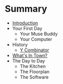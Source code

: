 # Summary

* [Introduction](README.md)
* Your First Day
   * Your Muse Buddy
   * Your Computer
* History
   * [Y Combinator](y_combinator.md)
* [What's In Town?](whats_in_town.md)
* The Day to Day
   * The Kitchen
   * The Floorplan
   * The Software

